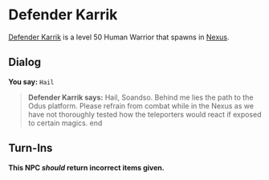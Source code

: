 # Defender Karrik



[Defender Karrik](/npc/152006) is a level 50 Human Warrior that spawns in [Nexus](/zone/152).



## Dialog

**You say:** `Hail`



>**Defender Karrik says:** Hail, Soandso. Behind me lies the path to the Odus platform. Please refrain from combat while in the Nexus as we have not thoroughly tested how the teleporters would react if exposed to certain magics.
end



## Turn-Ins



**This NPC *should* return incorrect items given.**





